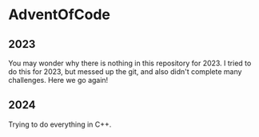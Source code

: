 # AdventOfCode

## 2023

You may wonder why there is nothing in this repository for 2023. I tried to do this for 2023, but messed up the git, and also didn't complete many challenges. Here we go again!

## 2024

Trying to do everything in C++.
